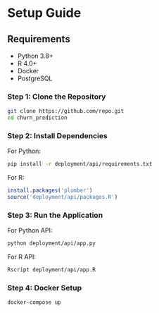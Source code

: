 # Setup Guide

## Requirements

- Python 3.8+
- R 4.0+
- Docker
- PostgreSQL

### Step 1: Clone the Repository

```bash
git clone https://github.com/repo.git
cd churn_prediction
```

### Step 2: Install Dependencies

For Python:

```bash
pip install -r deployment/api/requirements.txt
```

For R:

```r
install.packages('plumber')
source('deployment/api/packages.R')
```

### Step 3: Run the Application

For Python API:

```bash
python deployment/api/app.py
```

For R API:

```bash
Rscript deployment/api/app.R
```

### Step 4: Docker Setup

```bash
docker-compose up
```
